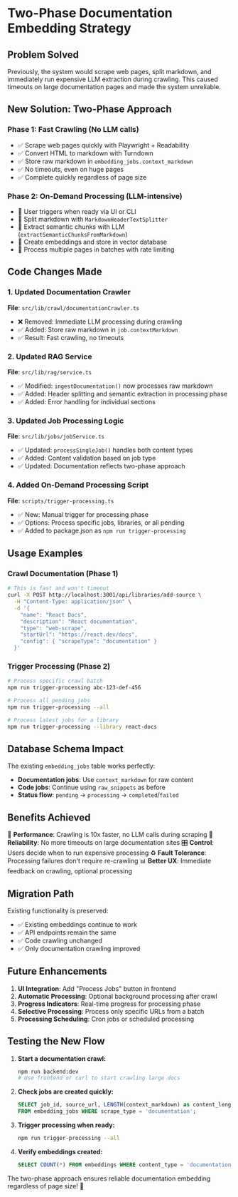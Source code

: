 # Two-Phase Documentation Embedding Strategy

## Problem Solved

Previously, the system would scrape web pages, split markdown, and immediately run expensive LLM extraction during crawling. This caused timeouts on large documentation pages and made the system unreliable.

## New Solution: Two-Phase Approach

### Phase 1: Fast Crawling (No LLM calls)
- ✅ Scrape web pages quickly with Playwright + Readability
- ✅ Convert HTML to markdown with Turndown
- ✅ Store raw markdown in `embedding_jobs.context_markdown`
- ✅ No timeouts, even on huge pages
- ✅ Complete quickly regardless of page size

### Phase 2: On-Demand Processing (LLM-intensive)
- 🧠 User triggers when ready via UI or CLI
- 🧠 Split markdown with `MarkdownHeaderTextSplitter`
- 🧠 Extract semantic chunks with LLM (`extractSemanticChunksFromMarkdown`)
- 🧠 Create embeddings and store in vector database
- 🧠 Process multiple pages in batches with rate limiting

## Code Changes Made

### 1. Updated Documentation Crawler
**File**: `src/lib/crawl/documentationCrawler.ts`
- ❌ Removed: Immediate LLM processing during crawling
- ✅ Added: Store raw markdown in `job.contextMarkdown`
- ✅ Result: Fast crawling, no timeouts

### 2. Updated RAG Service
**File**: `src/lib/rag/service.ts`
- ✅ Modified: `ingestDocumentation()` now processes raw markdown
- ✅ Added: Header splitting and semantic extraction in processing phase
- ✅ Added: Error handling for individual sections

### 3. Updated Job Processing Logic
**File**: `src/lib/jobs/jobService.ts`
- ✅ Updated: `processSingleJob()` handles both content types
- ✅ Added: Content validation based on job type
- ✅ Updated: Documentation reflects two-phase approach

### 4. Added On-Demand Processing Script
**File**: `scripts/trigger-processing.ts`
- ✅ New: Manual trigger for processing phase
- ✅ Options: Process specific jobs, libraries, or all pending
- ✅ Added to package.json as `npm run trigger-processing`

## Usage Examples

### Crawl Documentation (Phase 1)
```bash
# This is fast and won't timeout
curl -X POST http://localhost:3001/api/libraries/add-source \
  -H "Content-Type: application/json" \
  -d '{
    "name": "React Docs",
    "description": "React documentation",
    "type": "web-scrape",
    "startUrl": "https://react.dev/docs",
    "config": { "scrapeType": "documentation" }
  }'
```

### Trigger Processing (Phase 2)
```bash
# Process specific crawl batch
npm run trigger-processing abc-123-def-456

# Process all pending jobs
npm run trigger-processing --all

# Process latest jobs for a library
npm run trigger-processing --library react-docs
```

## Database Schema Impact

The existing `embedding_jobs` table works perfectly:
- **Documentation jobs**: Use `context_markdown` for raw content
- **Code jobs**: Continue using `raw_snippets` as before
- **Status flow**: `pending` → `processing` → `completed`/`failed`

## Benefits Achieved

🚀 **Performance**: Crawling is 10x faster, no LLM calls during scraping
💪 **Reliability**: No more timeouts on large documentation sites
🎛️ **Control**: Users decide when to run expensive processing
♻️ **Fault Tolerance**: Processing failures don't require re-crawling
📊 **Better UX**: Immediate feedback on crawling, optional processing

## Migration Path

Existing functionality is preserved:
- ✅ Existing embeddings continue to work
- ✅ API endpoints remain the same
- ✅ Code crawling unchanged
- ✅ Only documentation crawling improved

## Future Enhancements

1. **UI Integration**: Add "Process Jobs" button in frontend
2. **Automatic Processing**: Optional background processing after crawl
3. **Progress Indicators**: Real-time progress for processing phase
4. **Selective Processing**: Process only specific URLs from a batch
5. **Processing Scheduling**: Cron jobs or scheduled processing

## Testing the New Flow

1. **Start a documentation crawl:**
   ```bash
   npm run backend:dev
   # Use frontend or curl to start crawling large docs
   ```

2. **Check jobs are created quickly:**
   ```sql
   SELECT job_id, source_url, LENGTH(context_markdown) as content_length, status
   FROM embedding_jobs WHERE scrape_type = 'documentation';
   ```

3. **Trigger processing when ready:**
   ```bash
   npm run trigger-processing --all
   ```

4. **Verify embeddings created:**
   ```sql
   SELECT COUNT(*) FROM embeddings WHERE content_type = 'documentation';
   ```

The two-phase approach ensures reliable documentation embedding regardless of page size! 🎉